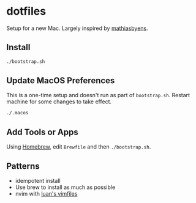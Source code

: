 # dotfiles
Setup for a new Mac. Largely inspired by [mathiasbyens](https://github.com/mathiasbynens/dotfiles).

## Install
```bash
./bootstrap.sh
```

## Update MacOS Preferences
This is a one-time setup and doesn't run as part of `bootstrap.sh`. Restart machine for some changes to take effect.
```bash
./.macos
```

## Add Tools or Apps
Using [Homebrew](https://brew.sh/), edit `Brewfile` and then `./bootstrap.sh`.

## Patterns
- idempotent install
- Use brew to install as much as possible
- nvim with [luan's vimfiles](https://github.com/luan/vimfiles)
